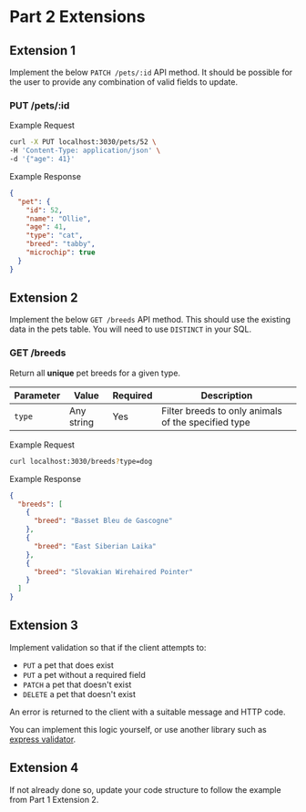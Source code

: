 # Part 2 Extensions

## Extension 1

Implement the below `PATCH /pets/:id` API method. It should be possible for the user to provide any combination of valid fields to update.

### PUT /pets/:id

Example Request

```sh
curl -X PUT localhost:3030/pets/52 \
-H 'Content-Type: application/json' \
-d '{"age": 41}'
```

Example Response

```json
{
  "pet": {
    "id": 52,
    "name": "Ollie",
    "age": 41,
    "type": "cat",
    "breed": "tabby",
    "microchip": true
  }
}
```

## Extension 2

Implement the below `GET /breeds` API method. This should use the existing data in the pets table. You will need to use `DISTINCT` in your SQL.

### GET /breeds

Return all **unique** pet breeds for a given type.

| Parameter | Value      | Required | Description                                         |
| --------- | ---------- | -------- | --------------------------------------------------- |
| `type`    | Any string | Yes      | Filter breeds to only animals of the specified type |

Example Request

```sh
curl localhost:3030/breeds?type=dog
```

Example Response

```json
{
  "breeds": [
    {
      "breed": "Basset Bleu de Gascogne"
    },
    {
      "breed": "East Siberian Laika"
    },
    {
      "breed": "Slovakian Wirehaired Pointer"
    }
  ]
}
```

## Extension 3

Implement validation so that if the client attempts to:

- `PUT` a pet that does exist
- `PUT` a pet without a required field
- `PATCH` a pet that doesn't exist
- `DELETE` a pet that doesn't exist

An error is returned to the client with a suitable message and HTTP code.

You can implement this logic yourself, or use another library such as [express validator](https://express-validator.github.io/docs/).

## Extension 4

If not already done so, update your code structure to follow the example from Part 1 Extension 2.
